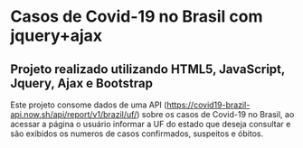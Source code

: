 Casos de Covid-19 no Brasil com jquery+ajax
=============

Projeto realizado utilizando HTML5, JavaScript, Jquery, Ajax e Bootstrap
-------------

Este projeto consome dados de uma API (https://covid19-brazil-api.now.sh/api/report/v1/brazil/uf/) sobre os casos de Covid-19 no Brasil, ao acessar a página o usuário informar a UF do estado que deseja consultar e são exibidos os numeros de casos confirmados, suspeitos e óbitos.
